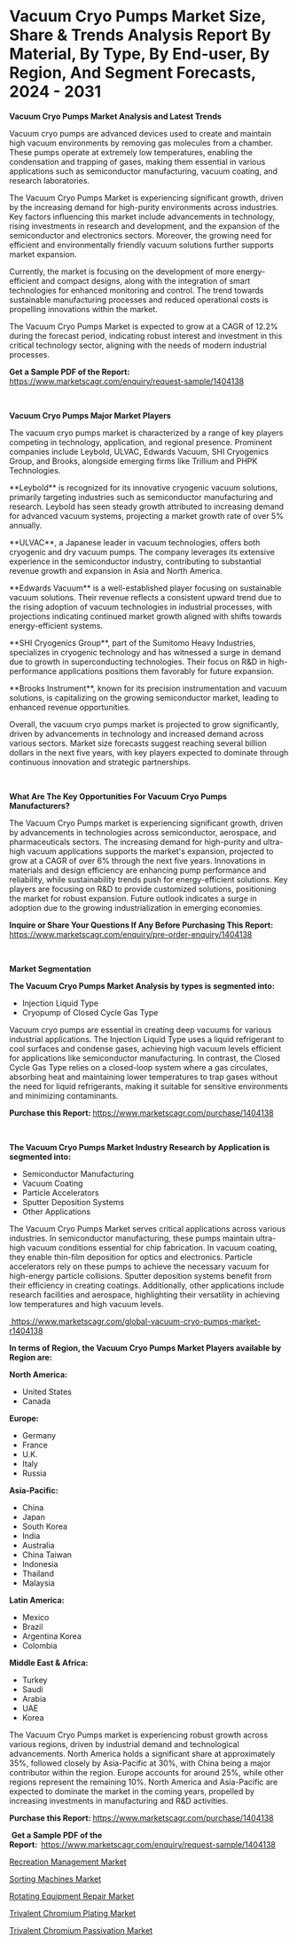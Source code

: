 <p><h1>Vacuum Cryo Pumps Market Size, Share & Trends Analysis Report By Material, By Type, By End-user, By Region, And Segment Forecasts, 2024 - 2031</h1></p><p><strong>Vacuum Cryo Pumps Market Analysis and Latest Trends</strong></p>
<p><p>Vacuum cryo pumps are advanced devices used to create and maintain high vacuum environments by removing gas molecules from a chamber. These pumps operate at extremely low temperatures, enabling the condensation and trapping of gases, making them essential in various applications such as semiconductor manufacturing, vacuum coating, and research laboratories.</p><p>The Vacuum Cryo Pumps Market is experiencing significant growth, driven by the increasing demand for high-purity environments across industries. Key factors influencing this market include advancements in technology, rising investments in research and development, and the expansion of the semiconductor and electronics sectors. Moreover, the growing need for efficient and environmentally friendly vacuum solutions further supports market expansion.</p><p>Currently, the market is focusing on the development of more energy-efficient and compact designs, along with the integration of smart technologies for enhanced monitoring and control. The trend towards sustainable manufacturing processes and reduced operational costs is propelling innovations within the market. </p><p>The Vacuum Cryo Pumps Market is expected to grow at a CAGR of 12.2% during the forecast period, indicating robust interest and investment in this critical technology sector, aligning with the needs of modern industrial processes.</p></p>
<p><strong>Get a Sample PDF of the Report:&nbsp;</strong> <a href="https://www.marketscagr.com/enquiry/request-sample/1404138?utm_campaign=1813&utm_medium=2&utm_source=Github&utm_content=ia&utm_term=23102024&utm_id=vacuum-cryo-pumps">https://www.marketscagr.com/enquiry/request-sample/1404138</a></p>
<p>&nbsp;</p>
<p><strong>Vacuum Cryo Pumps Major Market Players</strong></p>
<p><p>The vacuum cryo pumps market is characterized by a range of key players competing in technology, application, and regional presence. Prominent companies include Leybold, ULVAC, Edwards Vacuum, SHI Cryogenics Group, and Brooks, alongside emerging firms like Trillium and PHPK Technologies.</p><p>**Leybold** is recognized for its innovative cryogenic vacuum solutions, primarily targeting industries such as semiconductor manufacturing and research. Leybold has seen steady growth attributed to increasing demand for advanced vacuum systems, projecting a market growth rate of over 5% annually.</p><p>**ULVAC**, a Japanese leader in vacuum technologies, offers both cryogenic and dry vacuum pumps. The company leverages its extensive experience in the semiconductor industry, contributing to substantial revenue growth and expansion in Asia and North America.</p><p>**Edwards Vacuum** is a well-established player focusing on sustainable vacuum solutions. Their revenue reflects a consistent upward trend due to the rising adoption of vacuum technologies in industrial processes, with projections indicating continued market growth aligned with shifts towards energy-efficient systems.</p><p>**SHI Cryogenics Group**, part of the Sumitomo Heavy Industries, specializes in cryogenic technology and has witnessed a surge in demand due to growth in superconducting technologies. Their focus on R&D in high-performance applications positions them favorably for future expansion.</p><p>**Brooks Instrument**, known for its precision instrumentation and vacuum solutions, is capitalizing on the growing semiconductor market, leading to enhanced revenue opportunities.</p><p>Overall, the vacuum cryo pumps market is projected to grow significantly, driven by advancements in technology and increased demand across various sectors. Market size forecasts suggest reaching several billion dollars in the next five years, with key players expected to dominate through continuous innovation and strategic partnerships.</p></p>
<p>&nbsp;</p>
<p><strong>What Are The Key Opportunities For Vacuum Cryo Pumps Manufacturers?</strong></p>
<p><p>The Vacuum Cryo Pumps market is experiencing significant growth, driven by advancements in technologies across semiconductor, aerospace, and pharmaceuticals sectors. The increasing demand for high-purity and ultra-high vacuum applications supports the market's expansion, projected to grow at a CAGR of over 6% through the next five years. Innovations in materials and design efficiency are enhancing pump performance and reliability, while sustainability trends push for energy-efficient solutions. Key players are focusing on R&D to provide customized solutions, positioning the market for robust expansion. Future outlook indicates a surge in adoption due to the growing industrialization in emerging economies.</p></p>
<p><strong>Inquire or Share Your Questions If Any Before Purchasing This Report:</strong> <a href="https://www.marketscagr.com/enquiry/pre-order-enquiry/1404138?utm_campaign=1813&utm_medium=2&utm_source=Github&utm_content=ia&utm_term=23102024&utm_id=vacuum-cryo-pumps">https://www.marketscagr.com/enquiry/pre-order-enquiry/1404138</a></p>
<p>&nbsp;</p>
<p><strong>Market Segmentation</strong></p>
<p><strong>The Vacuum Cryo Pumps Market Analysis by types is segmented into:</strong></p>
<p><ul><li>Injection Liquid Type</li><li>Cryopump of Closed Cycle Gas Type</li></ul></p>
<p><p>Vacuum cryo pumps are essential in creating deep vacuums for various industrial applications. The Injection Liquid Type uses a liquid refrigerant to cool surfaces and condense gases, achieving high vacuum levels efficient for applications like semiconductor manufacturing. In contrast, the Closed Cycle Gas Type relies on a closed-loop system where a gas circulates, absorbing heat and maintaining lower temperatures to trap gases without the need for liquid refrigerants, making it suitable for sensitive environments and minimizing contaminants.</p></p>
<p><strong>Purchase this Report:&nbsp;</strong><a href="https://www.marketscagr.com/purchase/1404138?utm_campaign=1813&utm_medium=2&utm_source=Github&utm_content=ia&utm_term=23102024&utm_id=vacuum-cryo-pumps">https://www.marketscagr.com/purchase/1404138</a></p>
<p>&nbsp;</p>
<p><strong>The Vacuum Cryo Pumps Market Industry Research by Application is segmented into:</strong></p>
<p><ul><li>Semiconductor Manufacturing</li><li>Vacuum Coating</li><li>Particle Accelerators</li><li>Sputter Deposition Systems</li><li>Other Applications</li></ul></p>
<p><p>The Vacuum Cryo Pumps Market serves critical applications across various industries. In semiconductor manufacturing, these pumps maintain ultra-high vacuum conditions essential for chip fabrication. In vacuum coating, they enable thin-film deposition for optics and electronics. Particle accelerators rely on these pumps to achieve the necessary vacuum for high-energy particle collisions. Sputter deposition systems benefit from their efficiency in creating coatings. Additionally, other applications include research facilities and aerospace, highlighting their versatility in achieving low temperatures and high vacuum levels.</p></p>
<p><a href="https://www.marketscagr.com/global-vacuum-cryo-pumps-market-r1404138?utm_campaign=1813&utm_medium=2&utm_source=Github&utm_content=ia&utm_term=23102024&utm_id=vacuum-cryo-pumps">&nbsp;https://www.marketscagr.com/global-vacuum-cryo-pumps-market-r1404138</a></p>
<p><strong>In terms of Region, the Vacuum Cryo Pumps Market Players available by Region are:</strong></p>
<p>
    <p> <strong> North America: </strong>
        <ul>
            <li>United States</li>
            <li>Canada</li>
        </ul>
        </p> 
    <p> <strong> Europe: </strong>
        <ul>
            <li>Germany</li>
            <li>France</li>
            <li>U.K.</li>
            <li>Italy</li>
            <li>Russia</li>
        </ul>
        </p> 
    <p> <strong> Asia-Pacific: </strong>
        <ul>
            <li>China</li>
            <li>Japan</li>
            <li>South Korea</li>
            <li>India</li>
            <li>Australia</li>
            <li>China Taiwan</li>
            <li>Indonesia</li>
            <li>Thailand</li>
            <li>Malaysia</li>
        </ul>
        </p> 
    <p> <strong> Latin America: </strong>
        <ul>
            <li>Mexico</li>
            <li>Brazil</li>
            <li>Argentina Korea</li>
            <li>Colombia</li>
        </ul>
        </p> 
    <p> <strong> Middle East & Africa: </strong>
        <ul>
            <li>Turkey</li>
            <li>Saudi</li>
            <li>Arabia</li>
            <li>UAE</li>
            <li>Korea</li>
        </ul>
    </p>
    </p>
<p><p>The Vacuum Cryo Pumps market is experiencing robust growth across various regions, driven by industrial demand and technological advancements. North America holds a significant share at approximately 35%, followed closely by Asia-Pacific at 30%, with China being a major contributor within the region. Europe accounts for around 25%, while other regions represent the remaining 10%. North America and Asia-Pacific are expected to dominate the market in the coming years, propelled by increasing investments in manufacturing and R&D activities.</p></p>
<p><strong>Purchase this Report: </strong><a href="https://www.marketscagr.com/purchase/1404138?utm_campaign=1813&utm_medium=2&utm_source=Github&utm_content=ia&utm_term=23102024&utm_id=vacuum-cryo-pumps">https://www.marketscagr.com/purchase/1404138</a></p>
<p>&nbsp;<strong>Get a Sample PDF of the Report:&nbsp;&nbsp;</strong><a href="https://www.marketscagr.com/enquiry/request-sample/1404138?utm_campaign=1813&utm_medium=2&utm_source=Github&utm_content=ia&utm_term=23102024&utm_id=vacuum-cryo-pumps">https://www.marketscagr.com/enquiry/request-sample/1404138</a></p>
<p><strong></strong></p>
<p><p><a href="https://www.linkedin.com/pulse/recreation-management-landscape-product-spectrum-market-trajectories-wpjtf?utm_campaign=1813&utm_medium=2&utm_source=Github&utm_content=ia&utm_term=23102024&utm_id=vacuum-cryo-pumps">Recreation Management Market</a></p><p><a href="https://issuu.com/reportprime-2/docs/sorting-machines-market-size-2030.p_09bc4d7839f1e2?utm_campaign=1813&utm_medium=2&utm_source=Github&utm_content=ia&utm_term=23102024&utm_id=vacuum-cryo-pumps">Sorting Machines Market</a></p><p><a href="https://issuu.com/reportprime-2/docs/rotating-equipment-repair-market-si_0aaae1c05d3bb4?utm_campaign=1813&utm_medium=2&utm_source=Github&utm_content=ia&utm_term=23102024&utm_id=vacuum-cryo-pumps">Rotating Equipment Repair Market</a></p><p><a href="https://www.linkedin.com/pulse/future-trivalent-chromium-plating-market-global-forecast-trends-msthf?utm_campaign=1813&utm_medium=2&utm_source=Github&utm_content=ia&utm_term=23102024&utm_id=vacuum-cryo-pumps">Trivalent Chromium Plating Market</a></p><p><a href="https://www.linkedin.com/pulse/trivalent-chromium-passivation-market-size-share-growth-analysis-axcgf?utm_campaign=1813&utm_medium=2&utm_source=Github&utm_content=ia&utm_term=23102024&utm_id=vacuum-cryo-pumps">Trivalent Chromium Passivation Market</a></p></p>